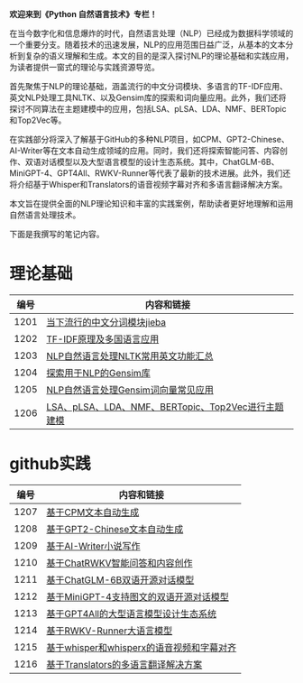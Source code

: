 **欢迎来到《Python 自然语言技术》专栏！**

在当今数字化和信息爆炸的时代，自然语言处理（NLP）已经成为数据科学领域的一个重要分支。随着技术的迅速发展，NLP的应用范围日益广泛，从基本的文本分析到复杂的语义理解和生成。本文的目的是深入探讨NLP的理论基础和实践应用，为读者提供一窗式的理论与实践资源导览。

首先聚焦于NLP的理论基础，涵盖流行的中文分词模块、多语言的TF-IDF应用、英文NLP处理工具NLTK、以及Gensim库的探索和词向量应用。此外，我们还将探讨不同算法在主题建模中的应用，包括LSA、pLSA、LDA、NMF、BERTopic和Top2Vec等。

在实践部分将深入了解基于GitHub的多种NLP项目，如CPM、GPT2-Chinese、AI-Writer等在文本自动生成领域的应用。同时，我们还将探索智能问答、内容创作、双语对话模型以及大型语言模型的设计生态系统。其中，ChatGLM-6B、MiniGPT-4、GPT4All、RWKV-Runner等代表了最新的技术进展。此外，我们还将介绍基于Whisper和Translators的语音视频字幕对齐和多语言翻译解决方案。

本文旨在提供全面的NLP理论知识和丰富的实践案例，帮助读者更好地理解和运用自然语言处理技术。
 
下面是我撰写的笔记内容。

# 理论基础

|编号|内容和链接| 
| ---- | ---- |
|1201|[当下流行的中文分词模块jieba](https://datayang.blog.csdn.net/article/details/128443907)|
|1202|[TF-IDF原理及多国语言应用](https://datayang.blog.csdn.net/article/details/128454702)|
|1203|[NLP自然语言处理NLTK常用英文功能汇总](https://datayang.blog.csdn.net/article/details/128529562)|
|1204|[探索用于NLP的Gensim库](https://datayang.blog.csdn.net/article/details/128545615)|
|1205|[NLP自然语言处理Gensim词向量常见应用](https://datayang.blog.csdn.net/article/details/128547611)|
|1206|[LSA、pLSA、LDA、NMF、BERTopic、Top2Vec进行主题建模](https://datayang.blog.csdn.net/article/details/128549766)|

# github实践

|编号|内容和链接| 
| ---- | ---- |
|1207|[基于CPM文本自动生成](https://datayang.blog.csdn.net/article/details/128100702)|
|1208|[基于GPT2-Chinese文本自动生成](https://datayang.blog.csdn.net/article/details/128113522)|
|1209|[基于AI-Writer小说写作](https://datayang.blog.csdn.net/article/details/129418717)|
|1210|[基于ChatRWKV智能问答和内容创作](https://datayang.blog.csdn.net/article/details/129436529)|
|1211|[基于ChatGLM-6B双语开源对话模型](https://datayang.blog.csdn.net/article/details/130455299)|
|1212|[基于MiniGPT-4支持图文的双语开源对话模型](https://datayang.blog.csdn.net/article/details/130471953)|
|1213|[基于GPT4All的大型语言模型设计生态系统](https://datayang.blog.csdn.net/article/details/131674358)|
|1214|[基于RWKV-Runner大语言模型](https://datayang.blog.csdn.net/article/details/131679419)|
|1215|[基于whisper和whisperx的语音视频和字幕对齐](https://datayang.blog.csdn.net/article/details/131809167)|
|1216|[基于Translators的多语言翻译解决方案](https://datayang.blog.csdn.net/article/details/132081765)|
